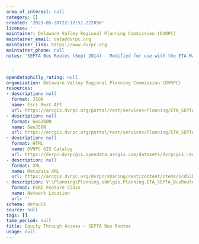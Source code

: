 ```yaml
---
area_of_interest: null
category: []
created: '2023-05-30T22:12:51.222050'
license: ''
maintainer: Delaware Valley Regional Planning Commission (DVRPC)
maintainer_email: data@dvrpc.org
maintainer_link: https://www.dvrpc.org
maintainer_phone: null
notes: 'SEPTA Bus Routes (Sept 2014) - Modified for use with the ETA Map Toolkit


  '
opendataphilly_rating: null
organization: Delaware Valley Regional Planning Commission (DVRPC)
resources:
- description: null
  format: JSON
  name: Esri Rest API
  url: https://arcgis.dvrpc.org/portal/rest/services/Planning/ETA_SEPTA_BusRoutes/FeatureServer/0
- description: null
  format: GeoJSON
  name: GeoJSON
  url: https://arcgis.dvrpc.org/portal/rest/services/Planning/ETA_SEPTA_BusRoutes/FeatureServer/0/query?where=1=1&outsr=4326&outfields=*&f=geojson
- description: null
  format: HTML
  name: DVRPC GIS Catalog
  url: https://dvrpc-dvrpcgis.opendata.arcgis.com/datasets/dvrpcgis::equity-through-access-septa-bus-routes
- description: null
  format: XML
  name: Metadata XML
  url: https://arcgis.dvrpc.org/dvrpc/sharing/rest/content/items/1cd53b6455c44a6eb5bc86cfe82706eb/info/metadata/metadata.xml?format=default
- description: V:\Planning\Planning.sde\gis.Planning.ETA_SEPTA_BusRoutes
  format: ESRI Feature Class
  name: Network Location
  url: ''
schema: default
source: null
tags: []
time_period: null
title: Equity Through Access - SEPTA Bus Routes
usage: null
---
```

